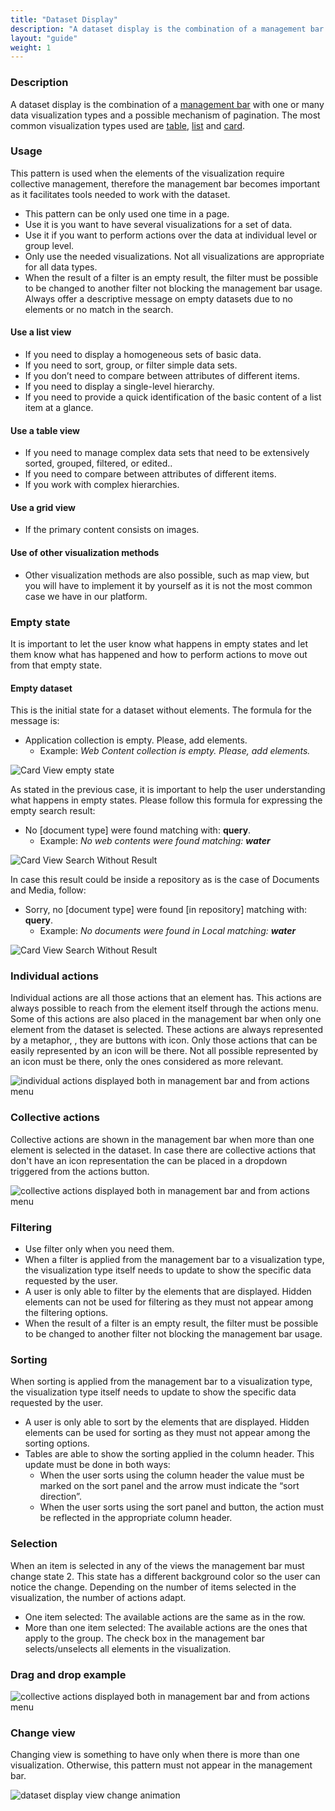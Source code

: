 ```yaml
---
title: "Dataset Display"
description: "A dataset display is the combination of a management bar with one or many data visualization types and a possible mechanism of pagination. The most common visualization types used are table, list and card."
layout: "guide"
weight: 1
---
```


### Description

A dataset display is the combination of a [management bar](./management_bar.html) with one or many data visualization types and a possible mechanism of pagination. The most common visualization types used are [table](./table.html), [list](./list.html) and [card](./card.html).

### Usage
This pattern is used when the elements of the visualization require collective management, therefore the management bar becomes important as it facilitates tools needed to work with the dataset.

* This pattern can be only used one time in a page.
* Use it is you want to have several visualizations for a set of data.
* Use it if you want to perform actions over the data at individual level or group level.
* Only use the needed visualizations. Not all visualizations are appropriate for all data types.
* When the result of a filter is an empty result, the filter must be possible to be changed to another filter not blocking the management bar usage. Always offer a descriptive message on empty datasets due to no elements or no match in the search.

#### Use a list view
* If you need to display a homogeneous sets of basic data.
* If you need to sort, group, or filter simple data sets.
* If you don’t need to compare between attributes of different items.
* If you need to display a single-level hierarchy.
* If you need to provide a quick identification of the basic content of a list item at a glance.

#### Use a table view
* If you need to manage complex data sets that need to be extensively sorted, grouped, filtered, or edited..
* If you need to compare between attributes of different items.
* If you work with complex hierarchies.

#### Use a grid view
* If the primary content consists on images.
 
#### Use of other visualization methods
* Other visualization methods are also possible, such as map view, but you will have to implement it by yourself as it is not the most common case we have in our platform.



### Empty state

It is important to let the user know what happens in empty states and let them know what has happened and how to perform actions to move out from that empty state.

#### Empty dataset

This is the initial state for a dataset without elements. The formula for the message is:
* Application collection is empty. Please, add elements.
	* Example: *Web Content collection is empty. Please, add elements.*

![Card View empty state](../../../images/CardViewEmpty.png)

As stated in the previous case, it is important to help the user understanding what happens in empty states. Please follow this formula for expressing the empty search result:
* No [document type] were found matching with: **query**.
	* Example: *No web contents were found matching: **water***

![Card View Search Without Result](../../../images/CardViewSearchWithoutResult.png)

In case this result could be inside a repository as is the case of Documents and Media, follow:
* Sorry, no [document type] were found [in repository] matching with: **query**.
	* Example: *No documents were found in Local matching: **water***

![Card View Search Without Result](../../../images/CardViewSearchWithoutResultWithTabs.png)

### Individual actions

Individual actions are all those actions that an element has. This actions are always possible to reach from the element itself through the actions menu. Some of this actions are also placed in the management bar when only one element from the dataset is selected. These actions are always represented by a metaphor, , they are buttons with icon. Only those actions that can be easily represented by an icon will be there. Not all possible represented by an icon must be there, only the ones considered as more relevant.

![individual actions displayed both in management bar and from actions menu](../../../images/DatasetDisplayIndividualActions.png)

### Collective actions

Collective actions are shown in the management bar when more than one element is selected in the dataset. In case there are  collective actions that don't have an icon representation the can be placed in a dropdown triggered from the actions button.

![collective actions displayed both in management bar and from actions menu](../../../images/DatasetDisplayGroupActions.png)

### Filtering
* Use filter only when you need them.
* When a filter is applied from the management bar to a visualization type, the visualization type itself needs to update to show the specific data requested by the user.
* A user is only able to filter by the elements that are displayed. Hidden elements can not be used for filtering as they must not appear among the filtering options.
* When the result of a filter is an empty result, the filter must be possible to be changed to another filter not blocking the management bar usage.
 
### Sorting
When sorting is applied from the management bar to a visualization type, the visualization type itself needs to update to show the specific data requested by the user.
* A user is only able to sort by the elements that are displayed. Hidden elements can be used for sorting as they must not appear among the sorting options.
* Tables are able to show the sorting applied in the column header. This update must be done in both ways:
	* When the user sorts using the column header the value must be marked on the sort panel and the arrow must indicate the “sort direction”.
	* When the user sorts using the sort panel and button, the action must be reflected in the appropriate column header.
 
### Selection
When an item is selected in any of the views the management bar must change state 2. This state has a different background color so the user can notice the change. Depending on the number of items selected in the visualization, the number of actions adapt.
* One item selected: The available actions are the same as in the row.
* More than one item selected: The available actions are the ones that apply to the group.
The check box in the management bar selects/unselects all elements in the visualization.


### Drag and drop example

![collective actions displayed both in management bar and from actions menu](../../../images/DatasetDisplayDragDrop.png)

### Change view

Changing view is something to have only when there is more than one visualization. Otherwise, this pattern must not appear in the management bar.

![dataset display view change animation](../../../images/DatasetDisplayChangeView.gif)
